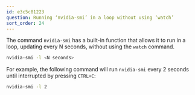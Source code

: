 ```yaml
---
id: e3c5c81223
question: Running ‘nvidia-smi’ in a loop without using ‘watch’
sort_order: 24
---
```


The command `nvidia-smi` has a built-in function that allows it to run in a loop, updating every N seconds, without using the `watch` command.

```bash
nvidia-smi -l <N seconds>
```

For example, the following command will run `nvidia-smi` every 2 seconds until interrupted by pressing `CTRL+C`:

```bash
nvidia-smi -l 2
```